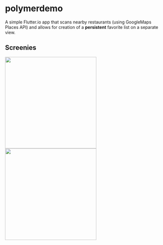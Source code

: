 # polymerdemo

A simple Flutter.io app that scans nearby restaurants (using GoogleMaps Places API) and allows for creation of a **persistent** favorite list on a separate view.

## Screenies

<img src="https://thumbs.gfycat.com/ImpressionableBlueIslandwhistler-size_restricted.gif" width="300" />
<img src="https://media.giphy.com/media/1xkbrVRrsal5F8EwYW/giphy.gif" width="300" />
